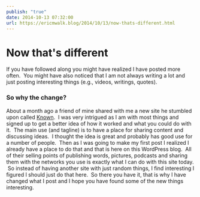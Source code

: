 ```yaml
---
publish: "true"
date: 2014-10-13 07:32:00
url: https://ericmwalk.blog/2014/10/13/now-thats-different.html
---
```


# Now that's different

If you have followed along you might have realized I have posted more often.  You might have also noticed that I am not always writing a lot and just posting interesting things (e.g., videos, writings, quotes).

### So why the change?

About a month ago a friend of mine shared with me a new site he stumbled upon called <a href="http://withknown.com">Known</a>.  I was very intrigued as I am with most things and signed up to get a better idea of how it worked and what you could do with it.  The main use (and tagline) is to have a place for sharing content and discussing ideas.  I thought the idea is great and probably has good use for a number of people.  Then as I was going to make my first post I realized I already have a place to do that and that is here on this WordPress blog.  All of their selling points of publishing words, pictures, podcasts and sharing them with the networks you use is exactly what I can do with this site today.  So instead of having another site with just random things, I find interesting I figured I should just do that here.  So there you have it, that is why I have changed what I post and I hope you have found some of the new things interesting.
